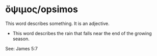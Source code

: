 # ὄψιμος/opsimos
This word describes something. It is an adjective.
* This word describes the rain that falls near the end of the growing season.

See: James 5:7
